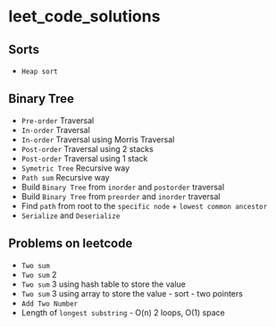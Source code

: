 # leet_code_solutions

## Sorts
- `Heap sort`

## Binary Tree
- `Pre-order` Traversal
- `In-order` Traversal
- `In-order` Traversal using Morris Traversal
- `Post-order` Traversal using 2 stacks
- `Post-order` Traversal using 1 stack
- `Symetric Tree` Recursive way
- `Path sum` Recursive way
- Build `Binary Tree` from `inorder` and `postorder` traversal
- Build `Binary Tree` from `preorder` and `inorder` traversal
- Find `path` from root to the `specific node` + `lowest common ancestor`
- `Serialize` and `Deserialize`

## Problems on leetcode
- `Two sum`
- `Two sum` 2
- `Two sum` 3 using hash table to store the value
- `Two sum` 3 using array to store the value - sort - two pointers
- `Add Two Number`
- Length of `longest substring` - O(n) 2 loops, O(1) space